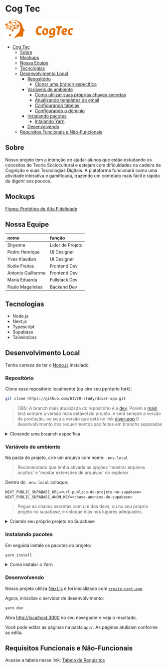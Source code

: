 # Cog Tec

![logo da cog tec com uma cabeça com formato de ponto de interrogação e a palavra cog tec](./.github/assets/logo.png)

<!--toc:start-->

- [Cog Tec](#cog-tec)
  - [Sobre](#sobre)
  - [Mockups](#mockups)
  - [Nossa Equipe](#nossa-equipe)
  - [Tecnologias](#tecnologias)
  - [Desenvolvimento Local](#desenvolvimento-local)
    - [Repositório](#repositório)
      - [Clonar uma branch específica](#clonar-uma-branch-específica)
    - [Variáveis de ambiente](#variáveis-de-ambiente)
      - [Como utilizar suas próprias chaves secretas](#como-utilizar-suas-próprias-chaves-secretas)
      - [Atualizando templates de email](#atualizando-templates-de-email)
      - [Configurando tabelas](#configurando-tabelas)
      - [Configurando o domínio](#configurando-o-domínio)
    - [Instalando pacotes](#instalando-pacotes)
      - [Intalando Yarn](#intalando-yarn)
    - [Desenvolvendo](#desenvolvendo)
  - [Requisitos Funcionais e Não-Funcionais](#requisitos-funcionais-e-não-funcionais)
  <!--toc:end-->

## Sobre

Nosso projeto tem a intenção de ajudar alunos que estão estudando os conceitos de
Teoria Sociocultural e estejam com dificuldades na cadeira de Cognição e suas
Tecnologias Digitais. A plataforma funcionará como uma atividade interativa e
gamificada, trazendo um conteúdo mais fácil e rápido de digerir aos poucos.

## Mockups

[Figma: Protótipo de Alta Fidelidade](https://www.figma.com/design/PVYWWWByYfwvGellKENMYo/Prot%C3%B3tipos-de-m%C3%A9dia-v2)

## Nossa Equipe

| nome              | função           |
| :---------------- | :--------------- |
| Shyanne           | Líder de Projeto |
| Pedro Henrique    | UI Designer      |
| Yves Klavdian     | UI Designer      |
| Kodie Freitas     | Frontend Dev     |
| Antonio Guilherme | Frontend Dev     |
| Maria Eduarda     | Fullstack Dev    |
| Paulo Magalhães   | Backend Dev      |

## Tecnologias

- Node.js
- Next.js
- Typescript
- Supabase
- Tailwindcss

## Desenvolvimento Local

Tenha certeza de ter o [Node.js](https://nodejs.org/en/download) instalado.

### Repositório

Clone esse repositório localmente (ou cire seu ppróprio fork):

```bash
git clone https://github.com/DIVER-study/diver-app.git
```

> OBS: A branch mais atualizada do repositório é a [dev](https://github.com/DIVER-study/diver-app/tree/dev).
> Porém a [main](https://github.com/DIVER-study/diver-app/tree/main) terá sempre a versão mais estável do projeto.
> e será sempre a versão de produção, ou seja a versão que está no link [diver-app](https://diver-app.vercel.app)
> O desenvolvimento dos requerimentos são feitos em branchs separadas

<details>
<summary>Clonando uma braanch específica</summary>

#### Clonar uma branch específica

Você pode clonar uma branch específica com esse comando:

```bash
# git clone https://github.com/DIVER-study/diver-app.git -b <nome-da-branch>
git clone https://github.com/DIVER-study/diver-app.git -b dev
```

</details>

### Variáveis de ambiente

Na pasta do projeto, crie um arquivo com nome: `.env.local`

> Recomendado que tenha ativada as opções 'mostrar arquivos ocultos' e
> 'mostar extensões de arquivos' do explorer

Dentro do `.env.local` coloque:

```dotenv
NEXT_PUBLIC_SUPABASE_URL=<url-publico-do-projeto-no-supabase>
NEXT_PUBLIC_SUPABASE_ANON_KEY=<chave-anonima-do-supabase>
```

> Pegue as chaves secretas com um dos devs, ou no seu próprio projeto no supabase, e coloque elas nos lugares adequados.

<details>
<summary>Criando seu próprio projeto no Supabase</summary>

#### Como utilizar suas próprias chaves secretas

No site do [Supabase](https://supabase.com), faça ou entre em uma conta e crie um novo projeto.
Preencha todos os detalhes que o supabase pedir.

Com um novo projeto criado, na barra de naavegação clique em connect:
![barra de navegação do supabase com o nome de um projeto e um botão destacado nomeado 'connect'](./.github/assets/supanav.png)

Um novo popup aparecerar com novas opções.
Procure por App Frameworks, selecione as opções de NextJS e SupabaseJS
e suas chaves secretas estrão disponíveis.
![janela do supabase mostrando as chaves secretas de um projeto borradas](./.github/assets/supapopup.png)

#### Atualizando templates de email

Supabase utiliza templates de email para enviar links
para os usuários confirmarem seu email ou redefinir sua senha.

Para que possa fazer isso no seu próprio projeto do Supabase,
utilize os templetes encontrados para:

- Confirmação de email [confirmation.html](/supabase/templates/confirmation.html)
- Redefinição de senha [recovery.html](/supabase/templates/recovery.html)

Copie o html desses arquivos e cole eles nos templates adequados

você pode encontrar os templates aqui:

![a imagem mostra a interface do supabase com a seção email templates selecionada](./.github/assets/email-templates.png)

#### Configurando tabelas

Nossas tabelas, funções, triggers, políticas e buckets podem ser criadas com o seguinte SQL:

veja o arquivo: [init_project.sql](./init_project.sql)
você pode copiar o código do arquivo no editor de sql do Supabase

#### Configurando o domínio

Para que o Supabase possa interagir com a aplicação,
você deve indicar a ele qual o domínio da sua aplicação.
O domínio usado no processo de desenvolvimento é <https://localhost:3000>,
caso já tenha um domínio próprio de produção, utilize-o.

você pode encontrar as configurações de url na seção de autenticação:

![screeshot da página de configuração de url do supabase](./.github/assets/url-config.png)

</details>

### Instalando pacotes

Em seguida instale os pacotes do projeto:

```bash
yarn install
```

<details>
<summary>Como instalar o Yarn</summary>

#### Intalando Yarn

Instale o yarn com o npm ou com sua distribuição linux

```bash
npm i -g yarn
```

Ative o corepack como admin

```bash
sudo corepack enable
# no windows, abra o prompt de comando como admin
# corepack enable
```

E dentro da pasta de projeto atualize o yarn
e instale os pacotes

```bash
yarn set version berry
yarn install
```

</details>

### Desenvolvendo

Nosso projeto utiliza [Next.js](https://nextjs.org) e foi inicializado com [`create-next-app`](https://nextjs.org/docs/app/api-reference/cli/create-next-app).

Agora, inicialize o servidor de desenvolvimento:

```bash
yarn dev
```

Abra [http://localhost:3000](http://localhost:3000) no seu navegador e veja o resultado.

Você pode editar as páginas na pasta `app/`. As páginas atulizam conforme as edita.

## Requisitos Funcionais e Não-Funcionais

Acesse a tabela nesse link: [Tabela de Requisitos](https://docs.google.com/spreadsheets/d/1WzkAcBs6IBwXHklCpwbMeGyta-0hUh-rsLZbWoxZaFc/edit?usp=sharing)
